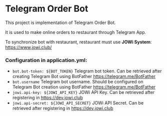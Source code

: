 # Telegram Order Bot

This project is implementation of Telegram Order Bot.

It is used to make online orders to restaurant through Telegram App.

To synchronize bot with restaurant, restaurant must use **JOWi System**: https://www.jowi.club/

### Configuration in application.yml:
* `bot.bot-token: ${BOT_TOKEN}` Telegram bot token. Can be retrieved after creating Telegram Bot using BotFather https://telegram.me/BotFather
* `bot.username` Telegram bot username. Should be configured on Telegram Bot creation using BotFather https://telegram.me/BotFather
* `jowi.api-key: ${JOWI_API_KEY}` JOWi API Key. Can be retrieved after registering in https://dev.jowi.club
* `jowi.api-secret: ${JOWI_API_SECRET}` JOWi API Secret. Can be retrieved after registering in https://dev.jowi.club
